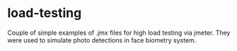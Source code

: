 # load-testing
Couple of simple examples of .jmx files for high load testing via jmeter.
They were used to simulate photo detections in face biometry system.
